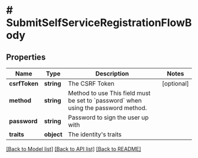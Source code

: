 # # SubmitSelfServiceRegistrationFlowBody

## Properties

Name | Type | Description | Notes
------------ | ------------- | ------------- | -------------
**csrfToken** | **string** | The CSRF Token | [optional]
**method** | **string** | Method to use  This field must be set to &#x60;password&#x60; when using the password method. |
**password** | **string** | Password to sign the user up with |
**traits** | **object** | The identity&#39;s traits |

[[Back to Model list]](../../README.md#models) [[Back to API list]](../../README.md#endpoints) [[Back to README]](../../README.md)
